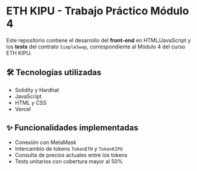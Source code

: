 # ETH KIPU - Trabajo Práctico Módulo 4

Este repositorio contiene el desarrollo del **front-end** en HTML/JavaScript y los **tests** del contrato `SimpleSwap`, correspondiente al Módulo 4 del curso ETH KIPU.

## 🛠️ Tecnologías utilizadas

- Solidity y Hardhat
- JavaScript
- HTML y CSS
- Vercel

## ✨ Funcionalidades implementadas

- Conexión con MetaMask
- Intercambio de tokens `TokenETH` y `TokenKIPU`
- Consulta de precios actuales entre los tokens
- Tests unitarios con cobertura mayor al 50%
